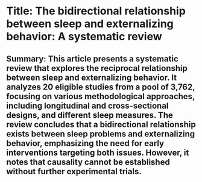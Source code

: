 # Title: The bidirectional relationship between sleep and externalizing behavior: A systematic review

## Summary: This article presents a systematic review that explores the reciprocal relationship between sleep and externalizing behavior. It analyzes 20 eligible studies from a pool of 3,762, focusing on various methodological approaches, including longitudinal and cross-sectional designs, and different sleep measures. The review concludes that a bidirectional relationship exists between sleep problems and externalizing behavior, emphasizing the need for early interventions targeting both issues. However, it notes that causality cannot be established without further experimental trials.